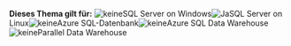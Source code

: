 <Token>**Dieses Thema gilt für:** ![keine](media/no.png)SQL Server on Windows![Ja](media/yes.png)SQL Server on Linux![keine](media/no.png)Azure SQL-Datenbank![keine](media/no.png)Azure SQL Data Warehouse![keine](media/no.png)Parallel Data Warehouse</Token>